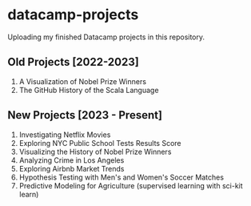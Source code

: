 # datacamp-projects
Uploading my finished Datacamp projects in this repository.

## Old Projects [2022-2023]
1. A Visualization of Nobel Prize Winners
2. The GitHub History of the Scala Language

## New Projects [2023 - Present]
1. Investigating Netflix Movies
2. Exploring NYC Public School Tests Results Score
3. Visualizing the History of Nobel Prize Winners
4. Analyzing Crime in Los Angeles
5. Exploring Airbnb Market Trends
6. Hypothesis Testing with Men's and Women's Soccer Matches
7. Predictive Modeling for Agriculture (supervised learning with sci-kit learn)
